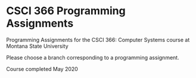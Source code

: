 # CSCI 366 Programming Assignments
Programming Assignments for the CSCI 366: Computer Systems course at Montana State University

Please choose a branch corresponding to a programming assignment.

Course completed May 2020
